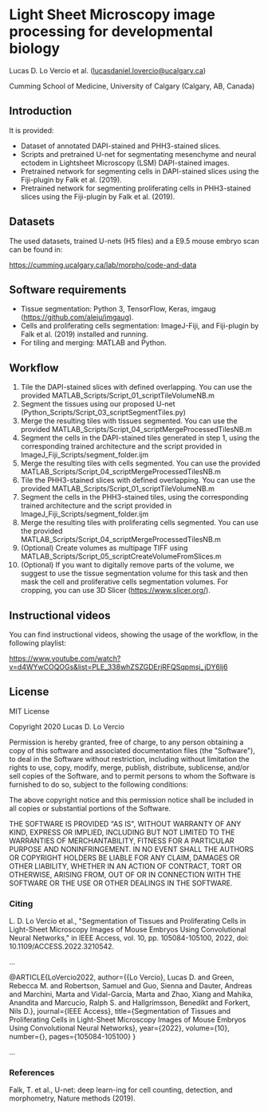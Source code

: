 # Light Sheet Microscopy image processing for developmental biology

Lucas D. Lo Vercio et al. (lucasdaniel.lovercio@ucalgary.ca)

Cumming School of Medicine, University of Calgary (Calgary, AB, Canada)

## Introduction

It is provided:
* Dataset of annotated DAPI-stained and PHH3-stained slices.
* Scripts and pretrained U-net for segmentating mesenchyme and neural ectodem in Lightsheet Microscopy (LSM)  DAPI-stained images.
* Pretrained network for segmenting cells in DAPI-stained slices using the Fiji-plugin by Falk et al. (2019).
* Pretrained network for segmenting proliferating cells in PHH3-stained slices using the Fiji-plugin by Falk et al. (2019).

## Datasets

The used datasets, trained U-nets (H5 files) and a E9.5 mouse embryo scan can be found in:

https://cumming.ucalgary.ca/lab/morpho/code-and-data

## Software requirements

* Tissue segmentation: Python 3, TensorFlow, Keras, imgaug (https://github.com/aleju/imgaug).
* Cells and proliferating cells segmentation: ImageJ-Fiji, and Fiji-plugin by Falk et al. (2019) installed and running.
* For tiling and merging: MATLAB and Python.

## Workflow

1. Tile the DAPI-stained slices with defined overlapping. You can use the provided MATLAB_Scripts/Script_01_scriptTileVolumeNB.m
2. Segment the tissues using our proposed U-net (Python_Scripts/Script_03_scriptSegmentTiles.py)
3. Merge the resulting tiles with tissues segmented. You can use the provided MATLAB_Scripts/Script_04_scriptMergeProcessedTilesNB.m
4. Segment the cells in the DAPI-stained tiles generated in step 1, using the corresponding trained architecture and the script provided in ImageJ_Fiji_Scripts/segment_folder.ijm
5. Merge the resulting tiles with cells segmented. You can use the provided MATLAB_Scripts/Script_04_scriptMergeProcessedTilesNB.m
6. Tile the PHH3-stained slices with defined overlapping. You can use the provided MATLAB_Scripts/Script_01_scriptTileVolumeNB.m
7. Segment the cells in the PHH3-stained tiles, using the corresponding trained architecture and the script provided in ImageJ_Fiji_Scripts/segment_folder.ijm
8. Merge the resulting tiles with proliferating cells segmented. You can use the provided MATLAB_Scripts/Script_04_scriptMergeProcessedTilesNB.m
9. (Optional) Create volumes as multipage TIFF using MATLAB_Scripts/Script_05_scriptCreateVolumeFromSlices.m
10. (Optional) If you want to digitally remove parts of the volume, we suggest to use the tissue segmentation volume for this task and then mask the cell and proliferative cells segmentation volumes. For cropping, you can use 3D Slicer (https://www.slicer.org/).

## Instructional videos

You can find instructional videos, showing the usage of the workflow, in the following playlist:

https://www.youtube.com/watch?v=d4WYwCOQOGs&list=PLE_338whZSZGDErjRFQSqpmsj_jDY6lj6

## License

MIT License

Copyright 2020 Lucas D. Lo Vercio

Permission is hereby granted, free of charge, to any person obtaining a copy
of this software and associated documentation files (the "Software"), to deal
in the Software without restriction, including without limitation the rights
to use, copy, modify, merge, publish, distribute, sublicense, and/or sell
copies of the Software, and to permit persons to whom the Software is
furnished to do so, subject to the following conditions:

The above copyright notice and this permission notice shall be included in all
copies or substantial portions of the Software.

THE SOFTWARE IS PROVIDED "AS IS", WITHOUT WARRANTY OF ANY KIND, EXPRESS OR
IMPLIED, INCLUDING BUT NOT LIMITED TO THE WARRANTIES OF MERCHANTABILITY,
FITNESS FOR A PARTICULAR PURPOSE AND NONINFRINGEMENT. IN NO EVENT SHALL THE
AUTHORS OR COPYRIGHT HOLDERS BE LIABLE FOR ANY CLAIM, DAMAGES OR OTHER
LIABILITY, WHETHER IN AN ACTION OF CONTRACT, TORT OR OTHERWISE, ARISING FROM,
OUT OF OR IN CONNECTION WITH THE SOFTWARE OR THE USE OR OTHER DEALINGS IN THE
SOFTWARE.

### Citing

L. D. Lo Vercio et al., "Segmentation of Tissues and Proliferating Cells in Light-Sheet Microscopy Images of Mouse Embryos Using Convolutional Neural Networks," in IEEE Access, vol. 10, pp. 105084-105100, 2022, doi: 10.1109/ACCESS.2022.3210542.

...

@ARTICLE{LoVercio2022,
  author={{Lo Vercio}, Lucas D. and Green, Rebecca M. and Robertson, Samuel and Guo, Sienna and Dauter, Andreas and Marchini, Marta and Vidal-García, Marta and Zhao, Xiang and Mahika, Anandita and Marcucio, Ralph S. and Hallgrímsson, Benedikt and Forkert, Nils D.},
  journal={IEEE Access}, 
  title={Segmentation of Tissues and Proliferating Cells in Light-Sheet Microscopy Images of Mouse Embryos Using Convolutional Neural Networks}, 
  year={2022},
  volume={10},
  number={},
  pages={105084-105100}
}

...


### References

Falk, T. et al., U-net: deep learn-ing for cell counting, detection, and morphometry, Nature methods (2019).
